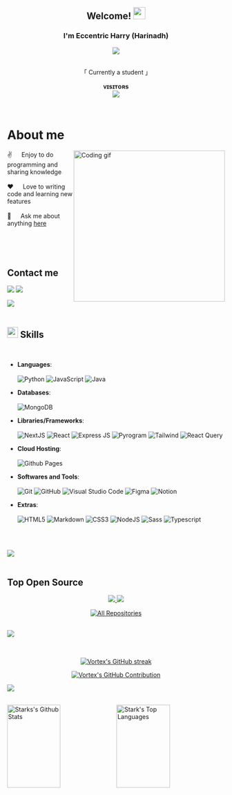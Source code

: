 
<h2 align="center">
  Welcome!
  <img src="https://media.giphy.com/media/hvRJCLFzcasrR4ia7z/giphy.gif" width="28">
</h2>


<h3 align="center">
        I'm Eccentric Harry (Harinadh)
</h3>


<p align="center">
  <a href="https://github.com/Eccentric-Harry"><img src="https://readme-typing-svg.herokuapp.com/?lines=Self%20Taught%20Programmer;Tech%20enthusiast;Always%20learning%20new%20things&center=true&width=380&height=45"></a>
</p>


<p align="center"> 
  <br />
    「 Currently a student 」
  <br />
</p>



<p align="center">
    <b>ᴠɪsɪᴛᴏʀs</b><br>
<img align="middle" src="https://profile-counter.glitch.me/Eccentric-Harry/count.svg" />
</p>
<br />



<!-- About Section -->
 # About me
 
<p>
 <img align="right" width="350" src="./Assests/programmer.gif" alt="Coding gif" />
  
 ✌️ &emsp; Enjoy to do programming and sharing knowledge <br/><br/>
 ❤️ &emsp; Love to writing code and learning new features<br/><br/>
 💬 &emsp; Ask me about anything [here](https://github.com/Eccentric-Harry/Eccentric-Harry/issues)

</p>

<br/>
<br/>
<br/>

## Contact me
<p align="left">
   <a href="https://EternalVortex.t.me"><img src="https://img.shields.io/badge/Telegram-2CA5E0?style=for-the-badge&logo=telegram&logoColor=white"></a> 
  <a href="mailto:YeahAmStark@Gmail.com"><img src="https://img.shields.io/badge/Gmail-D14836?style=for-the-badge&logo=gmail&logoColor=white"></a>
</p>

<img src="https://user-images.githubusercontent.com/73097560/115834477-dbab4500-a447-11eb-908a-139a6edaec5c.gif"><br><br>

## <img src="https://media2.giphy.com/media/QssGEmpkyEOhBCb7e1/giphy.gif?cid=ecf05e47a0n3gi1bfqntqmob8g9aid1oyj2wr3ds3mg700bl&rid=giphy.gif" width ="25"><b> Skills</b>
<br>

<p align="center">

- **Languages**: <br> <br>
![Python](https://img.shields.io/badge/python-3670A0?style=for-the-badge&logo=python&logoColor=ffdd54)
![JavaScript](https://img.shields.io/badge/JavaScript%20-%23F7DF1E.svg?style=for-the-badge&logo=javascript&logoColor=black)
![Java](https://img.shields.io/badge/Java-ED8B00?style=for-the-badge&logo=java&logoColor=white)


- **Databases**: <br> <br>
    ![MongoDB](https://img.shields.io/badge/MongoDB-4EA94B?style=for-the-badge&logo=mongodb&logoColor=white)

- **Libraries/Frameworks**:  <br> <br>
    ![NextJS](https://img.shields.io/badge/Next.js-000000.svg?style=for-the-badge&logo=nextdotjs&logoColor=white)
    ![React](https://img.shields.io/badge/React-61DAFB.svg?style=for-the-badge&logo=React&logoColor=black)
    ![Express JS](https://img.shields.io/badge/Express%20JS-000000.svg?style=for-the-badge&logo=Express&logoColor=white)
    ![Pyrogram](https://img.shields.io/badge/Pyrogram-F0B90B.svg?style=for-the-badge&logoColor=black)
    ![Tailwind](https://img.shields.io/badge/Tailwind%20CSS-06B6D4.svg?style=for-the-badge&logo=Tailwind-CSS&logoColor=white)
    ![React Query](https://img.shields.io/badge/React%20Query-FF4154.svg?style=for-the-badge&logo=React-Query&logoColor=white)
  
   
- **Cloud Hosting**: <br> <br>
    ![Github Pages](https://img.shields.io/badge/GitHub%20Pages-%23327FC7.svg?style=for-the-badge&logo=github&logoColor=white)
  
- **Softwares and Tools**: <br> <br>
    ![Git](https://img.shields.io/badge/git-%23F05033.svg?style=for-the-badge&logo=git&logoColor=white)
    ![GitHub](https://img.shields.io/badge/github-%23121011.svg?style=for-the-badge&logo=github&logoColor=white)
    ![Visual Studio Code](https://img.shields.io/badge/Visual%20Studio%20Code-0078d7.svg?style=for-the-badge&logo=visual-studio-code&logoColor=white)
    ![Figma](https://img.shields.io/badge/Figma-F24E1E.svg?style=for-the-badge&logo=Figma&logoColor=white)
    ![Notion](https://img.shields.io/badge/Notion-000000.svg?style=for-the-badge&logo=Notion&logoColor=white)

- **Extras**: <br> <br>
    ![HTML5](https://img.shields.io/badge/HTML5%20-%23E34F26.svg?style=for-the-badge&logo=html5&logoColor=white)
    ![Markdown](https://img.shields.io/badge/Markdown-000000.svg?style=for-the-badge&logo=Markdown&logoColor=white)
    ![CSS3](https://img.shields.io/badge/CSS3%20-%231572B6.svg?style=for-the-badge&logo=css3&logoColor=white)
    ![NodeJS](https://img.shields.io/badge/Node.js-339933.svg?style=for-the-badge&logo=nodedotjs&logoColor=white)
    ![Sass](https://img.shields.io/badge/Sass-CC6699.svg?style=for-the-badge&logo=Sass&logoColor=white)
    ![Typescript](https://img.shields.io/badge/TypeScript-3178C6.svg?style=for-the-badge&logo=TypeScript&logoColor=white)
  
</p>

<br>
<br>

<img src="https://user-images.githubusercontent.com/73097560/115834477-dbab4500-a447-11eb-908a-139a6edaec5c.gif"><br><br>

## Top Open Source 
<p align="center">
    <a href="https://github.com/Eccentric-Harry/Animedex-React">
    <img src="https://github-readme-stats.vercel.app/api/pin/?username=Eccentric-Harry&repo=Animedex-React&border_color=7F3FBF&bg_color=0D1117&title_color=C9D1D9&text_color=8B949E&icon_color=7F3FBF">
  </a>
  <a href="https://github.com/Eccentric-Harry/TelegramBot">
    <img src="https://github-readme-stats.vercel.app/api/pin/?username=Eccentric-Harry&repo=TelegramBot&border_color=7F3FBF&bg_color=0D1117&title_color=C9D1D9&text_color=8B949E&icon_color=7F3FBF">
  </a>
</p>


<p align="center">
  <a href="https://github.com/Eccentric-Harry?tab=repositories" target="_blank"><img alt="All Repositories" title="All Repositories" src="https://img.shields.io/badge/-All%20Repos-2962FF?style=for-the-badge&logo=koding&logoColor=white"/></a>
</p>

<br/>
<img src="https://user-images.githubusercontent.com/73097560/115834477-dbab4500-a447-11eb-908a-139a6edaec5c.gif"><br><br>
<br/>


<p align="center">
  <a href="https://github.com/Eccentric-Harry">
    <img src="https://github-readme-streak-stats.herokuapp.com/?user=Eccentric-Harry&theme=radical&border=7F3FBF&background=0D1117" alt="Vortex's GitHub streak"/>
  </a>
</p>

<p align="center">
  <a href="https://github.com/Eccentric-Harry">
    <img src="https://github-profile-summary-cards.vercel.app/api/cards/profile-details?username=Eccentric-Harry&theme=radical" alt="Vortex's GitHub Contribution"/>
  </a>
</p>

<img src="https://user-images.githubusercontent.com/73097560/115834477-dbab4500-a447-11eb-908a-139a6edaec5c.gif"><br><br>

<a> 
    <a href="https://github.com/Eccentric-Harry"><img alt="Starks's Github Stats" src="https://denvercoder1-github-readme-stats.vercel.app/api?username=Eccentric-Harry&show_icons=true&count_private=true&theme=react&border_color=7F3FBF&bg_color=0D1117&title_color=F85D7F&icon_color=F8D866" height="192px" width="49.5%"/></a>
  <a href="https://github.com/Eccentric-Harry"><img alt="Stark's Top Languages" src="https://denvercoder1-github-readme-stats.vercel.app/api/top-langs/?username=Eccentric-Harry&langs_count=8&layout=compact&theme=react&border_color=7F3FBF&bg_color=0D1117&title_color=F85D7F&icon_color=F8D866" height="192px" width="49.5%"/></a>
  <br/>
</a>

